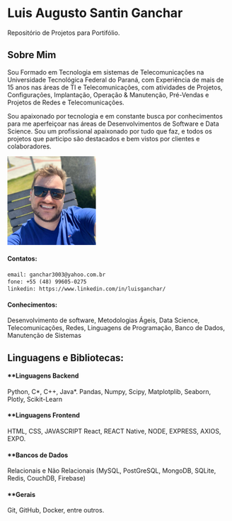 # Luis Augusto Santin Ganchar

Repositório de Projetos para Portifólio.

## Sobre Mim
Sou Formado em Tecnologia em sistemas de Telecomunicações na Universidade Tecnológica Federal do Paraná, com Experiência de mais de 15 anos nas áreas de TI e Telecomunicações, com atividades de Projetos, Configurações, Implantação, Operação & Manutenção, Pré-Vendas e Projetos de Redes e Telecomunicações.

Sou apaixonado por tecnologia e em constante busca por conhecimentos para me aperfeiçoar nas áreas de Desenvolvimentos de Software e Data Science. Sou um profissional apaixonado por tudo que faz, e todos os projetos que participo são destacados e bem vistos por clientes e colaboradores.

<img src="https://github.com/ganchar3003/LuisGanchar_Curriculum/blob/master/Avatar_GitHub.jpeg" alt="avatar" width="200" />

#### Contatos:
    
    email: ganchar3003@yahoo.com.br
    fone: +55 (48) 99605-0275
    linkedin: https://www.linkedin.com/in/luisganchar/


#### Conhecimentos:
Desenvolvimento de software, Metodologias Ágeis, Data Science, Telecomunicações, Redes, Linguagens de Programação, Banco de Dados, Manutenção de Sistemas

## Linguagens e Bibliotecas:
#### **Linguagens Backend
Python, C*, C++, Java*.
Pandas, Numpy, Scipy, Matplotplib, Seaborn, Plotly, Scikit-Learn

#### **Linguagens Frontend
HTML, CSS, JAVASCRIPT
React, REACT Native, NODE, EXPRESS, AXIOS, EXPO.

#### **Bancos de Dados
Relacionais e Não Relacionais (MySQL, PostGreSQL, MongoDB, SQLite, Redis, CouchDB, Firebase)

#### **Gerais
Git, GitHub, Docker, entre outros.

